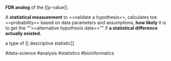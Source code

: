**FDR analog** of the [[p-value]].

A **statistical measurement** to ==validate a hypothesis==, calculates toe ==probability== based on data parameters and assumptions, **how likely** it is to get the ""==alternative hypothesis data=="" if **a statistical difference actually existed.**

a type of [[ descriptive statistic]]

#data-science #analysis #statistics #bioinformatics 